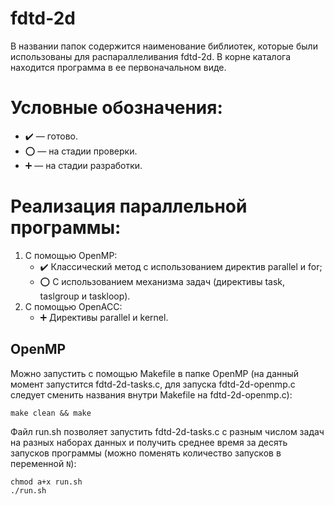 # fdtd-2d
В названии папок содержится наименование библиотек, которые были использованы для распараллеливания fdtd-2d. В корне каталога находится программа в ее первоначальном виде.

# Условные обозначения:
+ ✔️ — готово.
+ ⭕ — на стадии проверки.
+ ➕ — на стадии разработки.

# Реализация параллельной программы:
1. С помощью OpenMP:
    + ✔️ Классический метод с использованием директив parallel и for;
    + ⭕ С использованием механизма задач (директивы task, taslgroup и taskloop).
2. С помощью OpenACC:
    + ➕ Директивы parallel и kernel.

## OpenMP
Можно запустить с помощью Makefile в папке OpenMP (на данный момент запустится fdtd-2d-tasks.c, для запуска fdtd-2d-openmp.c следует сменить названия внутри Makefile на fdtd-2d-openmp.c):
```
make clean && make
```
Файл run.sh позволяет запустить fdtd-2d-tasks.c с разным числом задач на разных наборах данных и получить среднее время за десять запусков программы (можно поменять количество запусков в переменной ```N```):
```
chmod a+x run.sh
./run.sh
```
